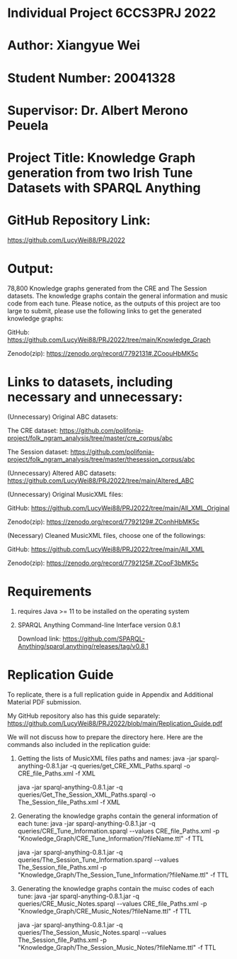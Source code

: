 # Individual Project 6CCS3PRJ 2022
# Author: Xiangyue Wei
# Student Number: 20041328
# Supervisor: Dr. Albert Merono Peuela
# Project Title: Knowledge Graph generation from two Irish Tune Datasets with SPARQL Anything
# GitHub Repository Link: 
  https://github.com/LucyWei88/PRJ2022

# Output:
78,800 Knowledge graphs generated from the CRE and The Session datasets.
The knowledge graphs contain the general information and music code from each tune.
Please notice, as the outputs of this project are too large to submit,
please use the following links to get the generated knowledge graphs:

  GitHub:
     https://github.com/LucyWei88/PRJ2022/tree/main/Knowledge_Graph
     
  Zenodo(zip):
     https://zenodo.org/record/7792131#.ZCoouHbMK5c

# Links to datasets, including necessary and unnecessary:
(Unnecessary) Original ABC datasets:

The CRE dataset:
    https://github.com/polifonia-project/folk_ngram_analysis/tree/master/cre_corpus/abc
    
The Session dataset:
    https://github.com/polifonia-project/folk_ngram_analysis/tree/master/thesession_corpus/abc
    

(Unnecessary) Altered ABC datasets:
    https://github.com/LucyWei88/PRJ2022/tree/main/Altered_ABC
    

(Unnecessary) Original MusicXML files:

GitHub:
    https://github.com/LucyWei88/PRJ2022/tree/main/All_XML_Original
    
Zenodo(zip):
    https://zenodo.org/record/7792129#.ZConhHbMK5c


(Necessary) Cleaned MusicXML files, choose one of the followings:

GitHub:
    https://github.com/LucyWei88/PRJ2022/tree/main/All_XML
    
Zenodo(zip):
    https://zenodo.org/record/7792125#.ZCooF3bMK5c

# Requirements
1. requires Java >= 11 to be installed on the operating system
2. SPARQL Anything Command-line Interface version 0.8.1
   
   Download link:
   https://github.com/SPARQL-Anything/sparql.anything/releases/tag/v0.8.1

# Replication Guide
To replicate, there is a full replication guide in Appendix and Additional Material PDF submission.

My GitHub repository also has this guide separately:
 https://github.com/LucyWei88/PRJ2022/blob/main/Replication_Guide.pdf
    
We will not discuss how to prepare the directory here.
Here are the commands also included in the replication guide:
1. Getting the lists of MusicXML files paths and names:
      java -jar sparql-anything-0.8.1.jar -q queries/get_CRE_XML_Paths.sparql -o CRE_file_Paths.xml -f XML

      java -jar sparql-anything-0.8.1.jar -q queries/Get_The_Session_XML_Paths.sparql -o The_Session_file_Paths.xml -f XML
2. Generating the knowledge graphs contain the general information of each tune:
      java -jar sparql-anything-0.8.1.jar -q queries/CRE_Tune_Information.sparql --values CRE_file_Paths.xml -p "Knowledge_Graph/CRE_Tune_Information/?fileName.ttl" -f TTL

      java -jar sparql-anything-0.8.1.jar -q queries/The_Session_Tune_Information.sparql --values The_Session_file_Paths.xml -p "Knowledge_Graph/The_Session_Tune_Information/?fileName.ttl" -f TTL
3. Generating the knowledge graphs contain the muisc codes of each tune:
      java -jar sparql-anything-0.8.1.jar -q queries/CRE_Music_Notes.sparql --values CRE_file_Paths.xml -p "Knowledge_Graph/CRE_Music_Notes/?fileName.ttl" -f TTL

      java -jar sparql-anything-0.8.1.jar -q queries/The_Session_Music_Notes.sparql --values The_Session_file_Paths.xml -p "Knowledge_Graph/The_Session_Music_Notes/?fileName.ttl" -f TTL
